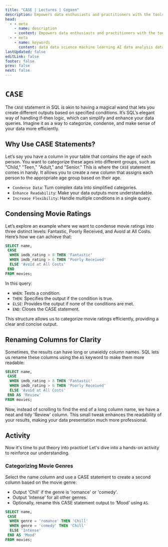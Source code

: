 ```yaml
---
title: "CASE | Lectures | Cogxen"
description: Empowers data enthusiasts and practitioners with the tools and knowledge to unlock the potential of data.
head:
  - - meta
    - name: description
    - content: Empowers data enthusiasts and practitioners with the tools and knowledge to unlock the potential of data.
  - - meta
    - name: keywords
      content: data data science machine learning AI data analysis data-driven data enthusiasts data practitioners
lastUpdated: false
editLink: false
footer: false
prev: false
next: false
---
```


# `CASE`

The `CASE` statement in SQL is akin to having a magical wand that lets you create different outputs based on specified conditions. It’s SQL’s elegant way of handling if-then logic, which can simplify and enhance your data queries. Imagine it as a way to categorize, condense, and make sense of your data more efficiently.

## Why Use CASE Statements?

Let’s say you have a column in your table that contains the age of each person. You want to categorize these ages into different groups, such as "Child," "Teen," "Adult," and "Senior." This is where the `CASE` statement comes in handy. It allows you to create a new column that assigns each person to the appropriate age group based on their age.

- `Condense Data`: Turn complex data into simplified categories.
- `Enhance Readability`: Make your data outputs more understandable.
- `Increase Flexibility`: Handle multiple conditions in a single query.

## Condensing Movie Ratings

Let’s explore an example where we want to condense movie ratings into three distinct levels: Fantastic, Poorly Received, and Avoid at All Costs. Here’s how we can achieve that:

```sql :line-numbers
SELECT name,
 CASE
  WHEN imdb_rating > 8 THEN 'Fantastic'
  WHEN imdb_rating > 6 THEN 'Poorly Received'
  ELSE 'Avoid at All Costs'
 END
FROM movies;
```

<!--@include: ../_includes/tables/query-results-from-case.md-->

In this query:

- `WHEN`: Tests a condition.
- `THEN`: Specifies the output if the condition is true.
- `ELSE`: Provides the output if none of the conditions are met.
- `END`: Closes the CASE statement.

This structure allows us to categorize movie ratings efficiently, providing a clear and concise output.

## Renaming Columns for Clarity

Sometimes, the results can have long or unwieldy column names. SQL lets us rename these columns using the `AS` keyword to make them more readable:

```sql :line-numbers
SELECT name,
 CASE
  WHEN imdb_rating > 8 THEN 'Fantastic'
  WHEN imdb_rating > 6 THEN 'Poorly Received'
  ELSE 'Avoid at All Costs'
 END AS 'Review'
FROM movies;
```

<!--@include: ../_includes/tables/query-results-from-case-2.md-->

Now, instead of scrolling to find the end of a long column name, we have a neat and tidy 'Review' column. This small tweak enhances the readability of your results, making your data presentation much more professional.

## Activity

Now it's time to put theory into practice! Let's dive into a hands-on activity to reinforce our understanding.

### Categorizing Movie Genres

Select the name column and use a CASE statement to create a second column based on the movie genre:

- Output 'Chill' if the genre is 'romance' or 'comedy'.
- Output 'Intense' for all other genres.
- Optionally, rename this CASE statement output to ‘Mood’ using `AS`.

```sql :line-numbers
SELECT name,
 CASE
  WHEN genre = 'romance' THEN 'Chill'
  WHEN genre = 'comedy' THEN 'Chill'
  ELSE 'Intense'
 END AS 'Mood'
FROM movies;
```

<!--@include: ../_includes/tables/query-results-from-case-3.md-->
